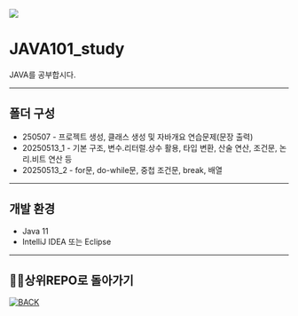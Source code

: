 <p align>
  <img src = "https://capsule-render.vercel.app/api?type=blur&height=200&color=gradient&text=JAVA101&descAlign=59&section=header">



# JAVA101_study
JAVA를 공부합시다.

---

##  폴더 구성

- 250507  - 프로젝트 생성, 클래스 생성 및 자바개요 연습문제(문장 출력)
- 20250513_1  - 기본 구조, 변수.리터럴.상수 활용, 타입 변환, 산술 연산, 조건문, 논리.비트 연산 등
- 20250513_2  - for문, do-while문, 중첩 조건문, break, 배열

---

## 개발 환경
- Java 11
- IntelliJ IDEA 또는 Eclipse

---

##  👨‍💻상위REPO로 돌아가기
[![BACK](https://img.shields.io/badge/MAIN?style=plastic&logo=C&logoColor=white&labelColor=black)](https://github.com/skwjdgh/Back)
